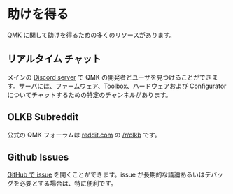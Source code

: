 # 助けを得る

QMK に関して助けを得るための多くのリソースがあります。

## リアルタイム チャット

メインの [Discord server](https://discord.gg/Uq7gcHh) で QMK の開発者とユーザを見つけることができます。サーバには、ファームウェア、Toolbox、ハードウェアおよび Configurator についてチャットするための特定のチャンネルがあります。

## OLKB Subreddit

公式の QMK フォーラムは [reddit.com](https://reddit.com) の [/r/olkb](https://reddit.com/r/olkb) です。

## Github Issues

[GitHub で issue](https://github.com/qmk/qmk_firmware/issues) を開くことができます。issue が長期的な議論あるいはデバッグを必要とする場合は、特に便利です。
